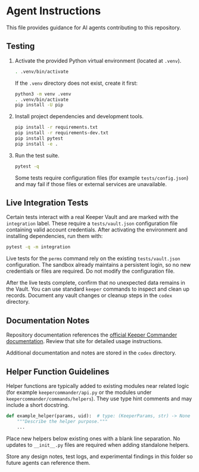 # Agent Instructions

This file provides guidance for AI agents contributing to this repository.

## Testing

1. Activate the provided Python virtual environment (located at `.venv`).
   ```bash
   . .venv/bin/activate
   ```
   If the `.venv` directory does not exist, create it first:
   ```bash
   python3 -m venv .venv
   . .venv/bin/activate
   pip install -U pip
   ```
2. Install project dependencies and development tools.
   ```bash
   pip install -r requirements.txt
   pip install -r requirements-dev.txt
   pip install pytest
   pip install -e .
   ```
3. Run the test suite.
   ```bash
   pytest -q
   ```
   Some tests require configuration files (for example `tests/config.json`) and may fail if those files or external services are unavailable.

## Live Integration Tests

Certain tests interact with a real Keeper Vault and are marked with the
`integration` label. These require a `tests/vault.json` configuration file
containing valid account credentials. After activating the environment and
installing dependencies, run them with:

```bash
pytest -q -m integration
```

Live tests for the `perms` command rely on the existing `tests/vault.json`
configuration. The sandbox already maintains a persistent login, so no new
credentials or files are required. Do not modify the configuration file.

After the live tests complete, confirm that no unexpected data remains in the
Vault. You can use standard `keeper` commands to inspect and clean up records.
Document any vault changes or cleanup steps in the `codex` directory.

## Documentation Notes

Repository documentation references the [official Keeper Commander documentation](https://docs.keeper.io/secrets-manager/commander-cli/overview). Review that site for detailed usage instructions.

Additional documentation and notes are stored in the `codex` directory.


## Helper Function Guidelines

Helper functions are typically added to existing modules near related logic
(for example `keepercommander/api.py` or the modules under
`keepercommander/commands/helpers`).
They use type hint comments and may include a short docstring.

```python
def example_helper(params, uid):  # type: (KeeperParams, str) -> None
    """Describe the helper purpose."""
    ...
```

Place new helpers below existing ones with a blank line separation.
No updates to `__init__.py` files are required when adding standalone helpers.

Store any design notes, test logs, and experimental findings in this folder so
future agents can reference them.

